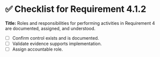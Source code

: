 # ✅ Checklist for Requirement 4.1.2

**Title:** Roles and responsibilities for performing activities in Requirement 4 are documented, assigned, and understood.

- [ ] Confirm control exists and is documented.
- [ ] Validate evidence supports implementation.
- [ ] Assign accountable role.
